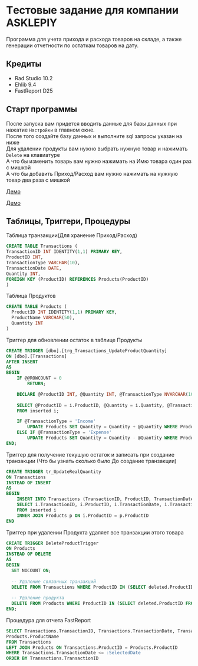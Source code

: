 # Tестовые задание для компании ASKLEPIY

Программа для учета прихода и расхода товаров на складе, а также генерации отчетности по остаткам товаров на дату.

## Кредиты

- Rad Studio 10.2
- Ehlib 9.4
- FastReport D25

## Старт программы

После запуска вам придется вводить данные для базы данных при нажатие ``Настройки`` в главном окне.
<br> После того создайте базу данных и выполните sql запросы указан на ниже
<br> Для удалении продукты вам нужно выбрать нужную товар и нажимать ``Delete`` на клавиатуре
<br> А что бы изменить товарь вам нужно нажимать на Имю товара один раз с мишкой
<br> А что бы добавить Приход/Расход вам нужно нажимать на нужную товар два раза с мишкой

[Демо](https://user-images.githubusercontent.com/15018727/229076439-54ee42fc-28c6-47ee-b6de-2df46c11fb16.mp4)

[Демо](https://user-images.githubusercontent.com/15018727/229076439-54ee42fc-28c6-47ee-b6de-2df46c11fb16.mp4)

## Таблицы, Триггери, Процедуры

Таблица транзакции(Для хранение Приход/Расход)

```sql
CREATE TABLE Transactions (
TransactionID INT IDENTITY(1,1) PRIMARY KEY,
ProductID INT,
TransactionType VARCHAR(10),
TransactionDate DATE,
Quantity INT,
FOREIGN KEY (ProductID) REFERENCES Products(ProductID)
)
```

Таблица Продуктов
```sql
CREATE TABLE Products (
  ProductID INT IDENTITY(1,1) PRIMARY KEY,
  ProductName VARCHAR(50),
  Quantity INT
)
```

Триггер для обновлении остаток в таблице Продукты

```sql
CREATE TRIGGER [dbo].[trg_Transactions_UpdateProductQuantity] 
ON [dbo].[Transactions] 
AFTER INSERT 
AS 
BEGIN
    IF @@ROWCOUNT = 0
        RETURN;

    DECLARE @ProductID INT, @Quantity INT, @TransactionType NVARCHAR(10);
    
    SELECT @ProductID = i.ProductID, @Quantity = i.Quantity, @TransactionType = i.TransactionType
    FROM inserted i;

    IF @TransactionType = 'Income'
        UPDATE Products SET Quantity = Quantity + @Quantity WHERE ProductID = @ProductID;
    ELSE IF @TransactionType = 'Expense'
        UPDATE Products SET Quantity = Quantity - @Quantity WHERE ProductID = @ProductID;
END;
```

Триггер для получение текушую остаток и записать при создание транзакции (Что бы узнать сколько было До создание транзакции)
```sql
CREATE TRIGGER tr_UpdateRealQuantity
ON Transactions
INSTEAD OF INSERT
AS
BEGIN
    INSERT INTO Transactions (TransactionID, ProductID, TransactionDate, TransactionType, Quantity, RealQuantity)
    SELECT i.TransactionID, i.ProductID, i.TransactionDate, i.TransactionType, i.Quantity, p.Quantity
    FROM inserted i
    INNER JOIN Products p ON i.ProductID = p.ProductID
END
```

Триггер при удалении Продукта удаляет все транзакции этого товара
```sql
CREATE TRIGGER DeleteProductTrigger
ON Products
INSTEAD OF DELETE
AS
BEGIN
  SET NOCOUNT ON;
  
  -- Удаление связанных транзакций
  DELETE FROM Transactions WHERE ProductID IN (SELECT deleted.ProductID FROM deleted);
  
  -- Удаление продукта
  DELETE FROM Products WHERE ProductID IN (SELECT deleted.ProductID FROM deleted);
END;
```

Процедура для отчета FastReport
```sql
SELECT Transactions.TransactionID, Transactions.TransactionDate, Transactions.TransactionType, Transactions.Quantity,
Products.ProductName 
FROM Transactions 
LEFT JOIN Products ON Transactions.ProductID = Products.ProductID 
WHERE Transactions.TransactionDate <= :SelectedDate 
ORDER BY Transactions.TransactionID
``` 
